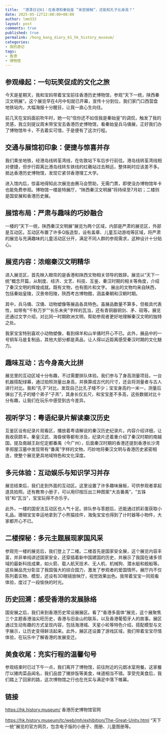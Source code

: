 ```yaml
---
title:  "港漂日记61：在香港和秦始皇 “亲密接触”，还能和孔子比身高？"
date: 2025-05-12T12:00:00+08:00
author: lmm333
layout: post
comments: true
published: true
permalink: /hong_kong_diary_61_hk_history_museum/
categories:
- 我的游记
tags:
- 香港
- 博物馆
---
```


## 参观缘起：一句玩笑促成的文化之旅
今天是星期天，我和宝妈带着宝宝前往香港历史博物馆，参观“天下一统，陕西秦汉文明展”。这个展览早在4月中旬就已开幕，宣传十分到位，我们家门口西营盘地铁站内，大幅海报十分醒目，让我一直心生向往。

前几天在宝妈面前吹牛时，她一句“信你还不如信我是秦始皇”的调侃，触发了我的灵感，我立刻提议周末带宝宝去香港历史博物馆，看秦始皇兵马俑展，正好我们办了博物馆年卡，不去着实可惜，于是便有了这次行程。

## 交通与展馆初印象：便捷与惊喜并存
我们乘坐地铁，经港岛线转荃湾线，在佐敦站下车后步行前往。港岛线转荃湾线相对便捷，但步行距离比港岛线转东铁线的红磡站过去稍远，整体耗时应该差不多。抵达香港历史博物馆，发现它紧邻香港理工大学。

进入馆内后，惊喜地得知此次展览由赛马会赞助，无需门票，即使没办博物馆年卡也能免费参观。博物馆一楼是特展厅，“陕西秦汉文明展”将持续至7月初；二楼则是国安展和香港历史展。

## 展馆布局：严肃与趣味的巧妙融合
一楼的“天下一统，陕西秦汉文明展”展览为两个区域，内部是严肃的展览区，外部是互动区。互动区布置了许多Q版造型，设有盖章、儿童互动游戏等区域，将严肃的展览与充满趣味的儿童活动区分开，满足不同人群的参观需求，这种设计十分贴心。

## 展览内容：浓缩秦汉文明精华
进入展览区，首先映入眼帘的是香港和陕西文物相关领导的致辞。展览以“天下一统”概念开篇，从制度、经济、文艺、科技、互鉴、秦汉时期的相关等角度，介绍了秦汉文明的辉煌成就。既有文物，也有图片和文字。 展出的文物均来自陕西，包括秦始皇陵，汉景帝阳陵，陝西考古博物館，涵盖秦朝和汉朝时期。

其中，兵马俑、汉俑、动物塑像等展品各具特色。虽展品数量不算多，但极具代表性，如带有“千秋万岁”“长乐未央”字样的瓦当，还有青铜器铜剑、矛、砚等。展览还通过文字介绍，对比同一时期欧洲文明，帮助参观者更好地理解秦汉文明的独特之处。

我家宝宝特别喜欢小动物塑像，看到绵羊和山羊俑时开心不已。此外，展品中的一号铜车马是复制品，其他大部分都是真品，让人得以近距离感受秦汉时期的文化魅力。 

## 趣味互动：古今身高大比拼
展览里的互动区域十分有趣，不过需要排队体验。我们参与了身高测量项目。一台机器搭配绿幕，通过拍照测量出身高，并换算成古代的尺寸，还会将测量者与古人进行对比。我和“孔子”对比，发现自己比孔子矮不少；宝宝身高约一米一，测量后弹出了孔子的矮个弟子“子羔”，其身长仅五尺，和宝宝差不多高，这些数据对比十分有趣，让我们在玩乐中感受到古今差异。

## 视听学习：粤语纪录片解读秦汉历史
互鉴区设有纪录片观看区，播放着粤语解说的秦汉历史纪录片。内容介绍详细，让我收获颇丰。秦皇汉武、海昏侯等都有涉及，纪录片还着重介绍了秦汉时期的南越国，提及南越王赵佗定都番禺（今广州），后面秦汉时期的香港还提到香港长沙湾李郑屋汉墓中发现带有“番禺”字样的文物，巧妙地将秦汉文明与香港历史紧密相连，使整个展览更具地域特色和文化深度。

## 多元体验：互动娱乐与知识学习并存
展览结束后，我们走到外面的互动区。这里设置了许多趣味展板，可供参观者拿起道具拍照。还有教育小册子，可以用印按压出三种图案“大吉番禺”，“五铢钱”和“瓦当”，宝宝玩得不亦乐乎。

此外，一楼的国安法互动区也人气十足。排队参与答题后，还能通过抓彩蛋获取小礼品，珊瑚宝宝幸运地拿到了小熊猫挂件，海兔宝宝也得到了计时器等小物件，大家都开心不已。 

## 二楼探秘：多元主题展现家国风采
参观完一楼的展览后，我们登上了二楼。二楼首先是国家安全展，这个展览内容丰富，并非单纯讲述国家安全，还穿插着新中国建国的历史，并展示了我国在诸多领域的最新科技成果，如火箭、载人航天技术、无人机、机械狗、潜水艇和舰船等。这些展品充分彰显了我国强大的综合国力，激发了参观者的爱国情怀。展厅内不仅陈列着实物、模型，还设有3D眼镜放映厅，视觉效果出色。我带着宝宝一同观看体验，度过了一段愉快的时光。

## 历史回溯：感受香港的发展脉络
国安展之后，我们来到香港历史常设展展区。看了“香港多面体”展览，这个展聚焦三个主题香港油尖旺历史，香港与旧金山的联系，以及香港葡萄牙人的故事。展区通过生动有趣的方式呈现内容，包括海港城、天星小轮等特色介绍，搭配模型与文字展示，让历史变得鲜活起来。此外，展区还设置了游戏区域，我们带着宝宝尽情体验，在玩乐中了解香港的发展变迁。

## 美食收尾：充实行程的温馨句号
参观结束时已过下午一点，我们离开了博物馆，前往附近的元朗冰室用餐。这家餐厅以猪肉菜品闻名，我们品尝了猪排饭等美食，味道相当不错。享受完美食后，我们踏上了回家的路，这次博物馆之行也在充实与满足中落下帷幕。 

## 链接
https://hk.history.museum/ 香港历史博物馆官网

https://hk.history.museum/tc/web/mh/exhibition/The-Great-Unity.html “天下一统”展览的官方网页，包含电子版的小册子、图册、儿童图册等。
